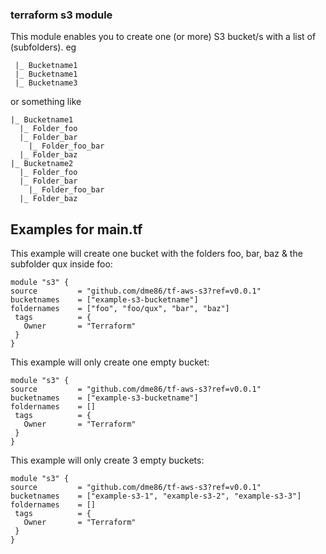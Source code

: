 ### terraform s3 module
This module enables you to create one (or more) S3 bucket/s with a list of (subfolders).
eg

     |_ Bucketname1
     |_ Bucketname1
     |_ Bucketname3
or something like

    |_ Bucketname1
      |_ Folder_foo
      |_ Folder_bar
        |_ Folder_foo_bar
      |_ Folder_baz
    |_ Bucketname2
      |_ Folder_foo
      |_ Folder_bar
        |_ Folder_foo_bar
      |_ Folder_baz
## Examples for main.tf
This example will create one bucket with the folders foo, bar, baz & the subfolder qux inside foo:

    module "s3" {
    source         = "github.com/dme86/tf-aws-s3?ref=v0.0.1"
    bucketnames    = ["example-s3-bucketname"]
    foldernames    = ["foo", "foo/qux", "bar", "baz"]
     tags          = {
       Owner       = "Terraform"
     }
    }

This example will only create one empty bucket:

    module "s3" {
    source         = "github.com/dme86/tf-aws-s3?ref=v0.0.1"
    bucketnames    = ["example-s3-bucketname"]
    foldernames    = []
     tags          = {
       Owner       = "Terraform"
     }
    }

This example will only create 3 empty buckets:

    module "s3" {
    source         = "github.com/dme86/tf-aws-s3?ref=v0.0.1"
    bucketnames    = ["example-s3-1", "example-s3-2", "example-s3-3"]
    foldernames    = []
     tags          = {
       Owner       = "Terraform"
     }
    }

